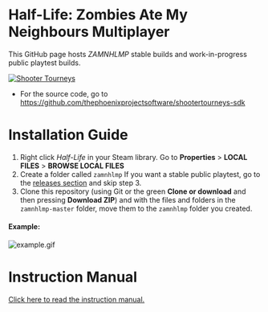 # Half-Life: Zombies Ate My Neighbours Multiplayer
This GitHub page hosts *ZAMNHLMP* stable builds and work-in-progress public playtest builds.

<a href="https://www.moddb.com/mods/shooter-tourneys" title="View Shooter Tourneys on Mod DB" target="_blank"><img src="https://button.moddb.com/popularity/medium/mods/45317.png" alt="Shooter Tourneys" /></a>

- For the source code, go to https://github.com/thephoenixprojectsoftware/shootertourneys-sdk

# Installation Guide
1. Right click *Half-Life* in your Steam library. Go to **Properties** > **LOCAL FILES** > **BROWSE LOCAL FILES**
2. Create a folder called `zamnhlmp` If you want a stable public playtest, go to the [releases section](https://github.com/phoenixprojectsoftware/shootertourneys/releases) and skip step 3.
3. Clone this repository (using Git or the green **Clone or download** and then pressing **Download ZIP**) and with the files and folders in the `zamnhlmp-master` folder, move them to the `zamnhlmp` folder you created.
#### Example:
![example.gif](example.gif)

# Instruction Manual
[Click here to read the instruction manual.](https://sabianroberts.github.io/shooter-tourneys-user-manual)
